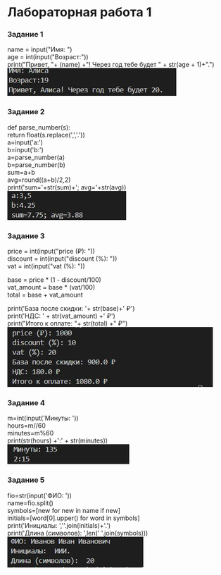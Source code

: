 # Лабораторная работа 1
### Задание 1 
name = input("Имя: ")  
age = int(input("Возраст:"))  
print("Привет, "+ (name) +"! Через год тебе будет " + str(age + 1)+".")  
![](images/lab01/ex01.jpg)  
### Задание 2
def parse_number(s):  
    return float(s.replace(',','.'))  
a=input('a:')  
b=input('b:')  
a=parse_number(a)  
b=parse_number(b)  
sum=a+b  
avg=round((a+b)/2,2)  
print('sum='+str(sum)+'; avg='+str(avg))  
![](images/lab01/ex02.jpg)  
### Задание 3
price = int(input("price (₽): "))  
discount = int(input("discount (%): "))  
vat = int(input("vat (%): "))  

base = price * (1 - discount/100)  
vat_amount = base * (vat/100)  
total = base + vat_amount  

print('База после скидки: '+ str(base)+' ₽')  
print('НДС: ' + str(vat_amount) +' ₽')  
print("Итого к оплате: "+  str(total) +" ₽")  
![](images/lab01/ex03.jpg)  
### Задание 4
m=int(input('Минуты: '))  
hours=m//60  
minutes=m%60  
print(str(hours) +':' + str(minutes))  
![](images/lab01/ex04.jpg)  
### Задание 5
fio=str(input('ФИО: '))  
name=fio.split()  
symbols=[new for new in name if new]  
initials=[word[0].upper() for word in symbols]  
print('Инициалы: ',''.join(initials)+'.')  
print('Длина (символов): ',len(' '.join(symbols)))  
![](images/lab01/ex05.jpg)  


